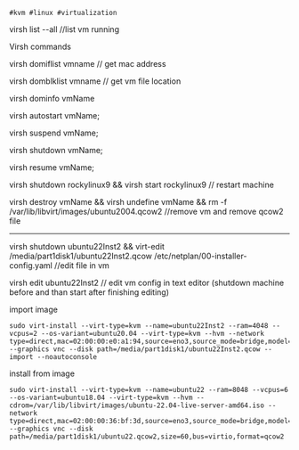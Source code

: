 	#kvm #linux #virtualization
virsh list --all //list vm running

  
Virsh commands

  

virsh domiflist vmname // get mac address

virsh domblklist vmname // get vm file location

virsh dominfo vmName

virsh autostart vmName;  

virsh suspend vmName;

  virsh shutdown vmName;

virsh resume vmName;

virsh shutdown rockylinux9 && virsh start rockylinux9 // restart machine
  

virsh destroy vmName && virsh undefine vmName && rm -f /var/lib/libvirt/images/ubuntu2004.qcow2 //remove vm and remove qcow2 file

---

virsh shutdown ubuntu22Inst2 && virt-edit /media/part1disk1/ubuntu22Inst2.qcow /etc/netplan/00-installer-config.yaml  //edit file in vm

virsh edit ubuntu22Inst2 // edit vm config in text editor (shutdown machine before and than start after finishing editing)

import image

```
sudo virt-install --virt-type=kvm --name=ubuntu22Inst2 --ram=4048 --vcpus=2 --os-variant=ubuntu20.04 --virt-type=kvm --hvm --network type=direct,mac=02:00:00:e0:a1:94,source=eno3,source_mode=bridge,model=rtl8139,address.type=pci,address.domain=0,address.bus=0,address.slot=9,address.function=0 --graphics vnc --disk path=/media/part1disk1/ubuntu22Inst2.qcow --import --noautoconsole
```

install from image

```
sudo virt-install --virt-type=kvm --name=ubuntu22 --ram=8048 --vcpus=6 --os-variant=ubuntu18.04 --virt-type=kvm --hvm --cdrom=/var/lib/libvirt/images/ubuntu-22.04-live-server-amd64.iso --network type=direct,mac=02:00:00:36:bf:3d,source=eno3,source_mode=bridge,model=rtl8139,address.type=pci,address.domain=0,address.bus=0,address.slot=9,address.function=0 --graphics vnc --disk path=/media/part1disk1/ubuntu22.qcow2,size=60,bus=virtio,format=qcow2
```

[1]: https://docs.ovh.com/us/en/dedicated/network-bridging/